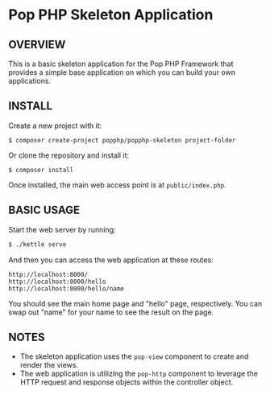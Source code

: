 Pop PHP Skeleton Application
============================

OVERVIEW
--------

This is a basic skeleton application for the Pop PHP Framework that provides a simple base
application on which you can build your own applications.

INSTALL
-------

Create a new project with it:

```console
$ composer create-project popphp/popphp-skeleton project-folder
```

Or clone the repository and install it:

```console
$ composer install
```

Once installed, the main web access point is at `public/index.php`.

BASIC USAGE
-----------

Start the web server by running:

```bash
$ ./kettle serve
```

And then you can access the web application at these routes:

    http://localhost:8000/
    http://localhost:8000/hello
    http://localhost:8000/hello/name

You should see the main home page and "hello" page, respectively. You can swap out "name"
for your name to see the result on the page.

NOTES
-----

* The skeleton application uses the `pop-view` component to create and render the views.
* The web application is utilizing the `pop-http` component to leverage the HTTP request and
response objects within the controller object.
